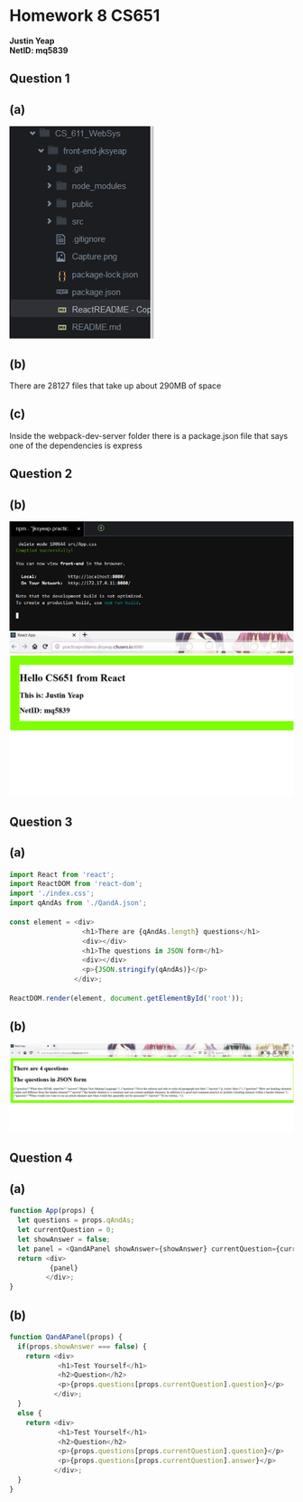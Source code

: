 # Homework 8 CS651
**Justin Yeap**  
**NetID: mq5839**  

## Question 1
## (a)
![Screen Capture](1a.png)

## (b)
There are 28127 files that take up about 290MB of space  

## (c)
Inside the webpack-dev-server folder there is a package.json file that says one of the dependencies is express  

## Question 2
## (b)
![Image](2b1.png) ![Image](2b2.png)

## Question 3
## (a)
```javascript
import React from 'react';
import ReactDOM from 'react-dom';
import './index.css';
import qAndAs from './QandA.json';

const element = <div>
                  <h1>There are {qAndAs.length} questions</h1>
                  <div></div>
                  <h1>The questions in JSON form</h1>
                  <div></div>
                  <p>{JSON.stringify(qAndAs)}</p>
                </div>;

ReactDOM.render(element, document.getElementById('root'));
```

## (b)
![Image](3b.png)

## Question 4
## (a)
```javascript
function App(props) {
  let questions = props.qAndAs;
  let currentQuestion = 0;
  let showAnswer = false;
  let panel = <QandAPanel showAnswer={showAnswer} currentQuestion={currentQuestion} questions={questions}/>;
  return <div>
          {panel}
         </div>;
}
```

## (b)
```javascript
function QandAPanel(props) {
  if(props.showAnswer === false) {
    return <div>
            <h1>Test Yourself</h1>
            <h2>Question</h2>
            <p>{props.questions[props.currentQuestion].question}</p>
           </div>;
  }
  else {
    return <div>
            <h1>Test Yourself</h1>
            <h2>Question</h2>
            <p>{props.questions[props.currentQuestion].question}</p>
            <p>{props.questions[props.currentQuestion].answer}</p>
           </div>;
  }
}
```